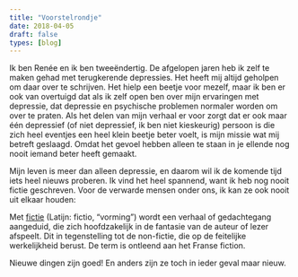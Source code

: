 ```yaml
---
title: "Voorstelrondje"
date: 2018-04-05
draft: false
types: [blog]
---
```


Ik ben Renée en ik ben tweeëndertig. De afgelopen jaren heb ik zelf te maken gehad met terugkerende depressies. Het heeft mij altijd geholpen om daar over te schrijven. Het hielp een beetje voor mezelf, maar ik ben er ook  van overtuigd dat als ik zelf open ben over mijn ervaringen met depressie, dat depressie en psychische problemen normaler worden om over te praten. Als het delen van mijn verhaal er voor zorgt dat er ook maar één depressief (of niet depressief, ik ben niet kieskeurig) persoon is die zich heel eventjes een heel klein beetje beter voelt, is mijn missie wat mij betreft geslaagd. Omdat het gevoel hebben alleen te staan in je ellende nog nooit iemand beter heeft gemaakt.

Mijn leven is meer dan alleen depressie, en daarom wil ik de komende tijd iets heel nieuws proberen. Ik vind het heel spannend, want ik heb nog nooit fictie geschreven. Voor de verwarde mensen onder ons, ik kan ze ook nooit uit elkaar houden:

Met [fictie](https://nl.wikipedia.org/wiki/Fictie) (Latijn: fictio, “vorming”) wordt een verhaal of gedachtegang aangeduid, die zich hoofdzakelijk in de fantasie van de auteur of lezer afspeelt. Dit in tegenstelling tot de non-fictie, die op de feitelijke werkelijkheid berust. De term is ontleend aan het Franse fiction.

Nieuwe dingen zijn goed! En anders zijn ze toch in ieder geval maar nieuw.